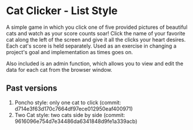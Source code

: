 # Cat Clicker - List Style

A simple game in which you click one of five provided pictures of beautiful cats
and watch as your score counts soar! Click the name of your favorite cat along
the left of the screen and give it all the clicks your heart desires. Each cat's
score is held separately. Used as an exercise in changing a project's goal and
implementation as times goes on.

Also included is an admin function, which allows you to view and edit the data
for each cat from the browser window.

## Past versions

1. Poncho style: only one cat to click
   (commit: d714e3f63d170c7664df97ece012950eaf400971)
2. Two Cat style: two cats side by side
   (commit: 9616096e754d7e34486da6341848d9fe1a339acb)
